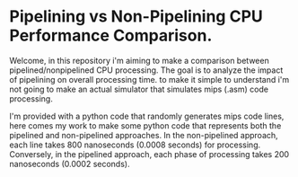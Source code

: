 # Pipelining vs Non-Pipelining CPU Performance Comparison.

Welcome, in this repository i'm aiming to make a comparison between pipelined/nonpipelined CPU processing.
The goal is to analyze the impact of pipelining on overall processing time.
to make it simple to understand i'm not going to make an actual simulator that simulates mips (.asm) code processing.

I'm provided with a python code that randomly generates mips code lines, here comes my work to make some python code that represents both the pipelined and non-pipelined approaches. 
In the non-pipelined approach, each line takes 800 nanoseconds (0.0008 seconds) for processing. 
Conversely, in the pipelined approach, each phase of processing takes 200 nanoseconds (0.0002 seconds).
